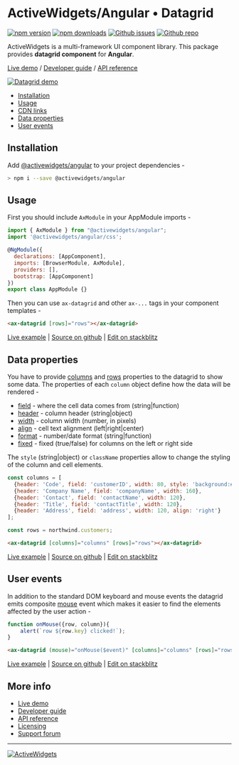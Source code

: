 
### 

# ActiveWidgets/Angular • Datagrid 

[![npm version](https://img.shields.io/npm/v/@activewidgets/angular)](https://www.npmjs.com/package/@activewidgets/angular "View this project on npm")
[![npm downloads](https://img.shields.io/npm/dm/@activewidgets/angular)](https://www.npmjs.com/package/@activewidgets/angular "npm package downloads/month")
[![Github issues](https://img.shields.io/github/issues/activewidgets/angular)](https://github.com/activewidgets/angular/issues "See Github issues")
[![Github repo](https://img.shields.io/github/stars/activewidgets/angular?label=GitHub&style=social)](https://github.com/activewidgets/angular "Open Github repo")

ActiveWidgets is a multi-framework UI component library. This package provides **datagrid component** for **Angular**.

[Live demo](https://angular.activewidgets.com) / [Developer guide](https://activewidgets.com/guide/) / [API reference](https://activewidgets.com/api/)

[![Datagrid demo](https://cdn.activewidgets.com/assets/screens/demo.png)](https://angular.activewidgets.com)

- [Installation](#installation)
- [Usage](#usage)
- [CDN links](#cdn-links)
- [Data properties](#data-properties)
- [User events](#user-events)


## Installation

Add [@activewidgets/angular](https://activewidgets.com/api/packages/angular/) to your project dependencies -

```sh
> npm i --save @activewidgets/angular
```

## Usage

First you should include `AxModule` in your AppModule imports -

```js
import { AxModule } from "@activewidgets/angular";
import '@activewidgets/angular/css';

@NgModule({
  declarations: [AppComponent],
  imports: [BrowserModule, AxModule],
  providers: [],
  bootstrap: [AppComponent]
})
export class AppModule {}
```

Then you can use `ax-datagrid` and other `ax-...` tags in your component templates -

```html
<ax-datagrid [rows]="rows"></ax-datagrid>
```
[Live example](https://angular.activewidgets.com/hello-world/) | [Source on github](https://github.com/activewidgets/angular/tree/master/examples/hello-world) | [Edit on stackblitz](https://stackblitz.com/github/activewidgets/angular/tree/master/examples/hello-world?file=src/app.ts)


## Data properties

You have to provide [columns](https://activewidgets.com/api/datagrid/columns/) and [rows](https://activewidgets.com/api/datagrid/rows/) properties to the datagrid to show some data. The properties of each `column` object define how the data will be rendered -

- [field](https://activewidgets.com/api/datagrid/columns/#field) - where the cell data comes from (string|function)
- [header](https://activewidgets.com/api/datagrid/columns/#header) - column header (string|object)
- [width](https://activewidgets.com/api/datagrid/columns/#width) - column width (number, in pixels)
- [align](https://activewidgets.com/api/datagrid/columns/#align) - cell text alignment (left|right|center)
- [format](https://activewidgets.com/api/datagrid/columns/#format) - number/date format (string|function)
- [fixed](https://activewidgets.com/api/datagrid/columns/#fixed) - fixed (true/false) for columns on the left or right side

The `style` (string|object) or `className` properties allow to change the styling of the column and cell elements.

```js
const columns = [
  {header: 'Code', field: 'customerID', width: 80, style: 'background:#def', fixed: true},
  {header: 'Company Name', field: 'companyName', width: 160},
  {header: 'Contact', field: 'contactName', width: 120},
  {header: 'Title', field: 'contactTitle', width: 120},
  {header: 'Address', field: 'address', width: 120, align: 'right'}
];

const rows = northwind.customers;
```

```html
<ax-datagrid [columns]="columns" [rows]="rows"></ax-datagrid>
```

[Live example](https://angular.activewidgets.com/columns/) | [Source on github](https://github.com/activewidgets/angular/tree/master/examples/columns) | [Edit on stackblitz](https://stackblitz.com/github/activewidgets/angular/tree/master/examples/columns?file=src/app.ts)


## User events

In addition to the standard DOM keyboard and mouse events the datagrid emits composite 
[mouse](https://activewidgets.com/api/datagrid/mouse-event/) event which makes it easier to find the elements affected by the user action -

```js
function onMouse({row, column}){
    alert(`row ${row.key} clicked!`);
}
```
```html
<ax-datagrid (mouse)="onMouse($event)" [columns]="columns" [rows]="rows"></ax-datagrid>
```

[Live example](https://angular.activewidgets.com/events/) | [Source on github](https://github.com/activewidgets/angular/tree/master/examples/events) | [Edit on stackblitz](https://stackblitz.com/github/activewidgets/angular/tree/master/examples/events?file=src/app.ts)

## More info

- [Live demo](https://react.activewidgets.com) 
- [Developer guide](https://activewidgets.com/guide/) 
- [API reference](https://activewidgets.com/api/)
- [Licensing](https://activewidgets.com/licenses/)
- [Support forum](https://activewidgets.com/messages/)


---

[![ActiveWidgets](https://activewidgets.com/include/logo/aw-logo-40.png)](https://activewidgets.com) 
